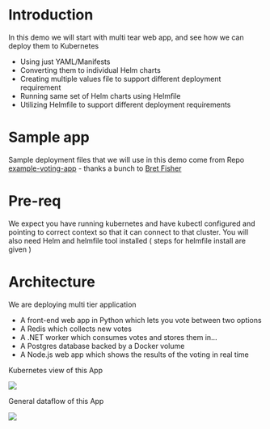 # Introduction 

In this demo we will start with multi tear web app, and see how we can deploy them to Kubernetes 

- Using just YAML/Manifests 
- Converting them to individual Helm charts 
- Creating multiple values file to support different deployment requirement 
- Running same set of Helm charts using Helmfile 
- Utilizing Helmfile to support different deployment requirements 

# Sample app

Sample deployment files that we will use in this demo come from Repo [example-voting-app](https://github.com/dockersamples/example-voting-app) - thanks a bunch to [Bret Fisher](https://github.com/BretFisher)

# Pre-req 

We expect you have running kubernetes and have kubectl configured and pointing to correct context so that it can connect to that cluster.
You will also need Helm and helmfile tool installed ( steps for helmfile install are given ) 

# Architecture  

We are deploying multi tier application 

- A front-end web app in Python which lets you vote between two options
- A Redis which collects new votes
- A .NET worker which consumes votes and stores them in…
- A Postgres database backed by a Docker volume
- A Node.js web app which shows the results of the voting in real time

Kubernetes view of this App

![](https://i.ibb.co/9yVvQ5p/voterapp.png)

General dataflow of this App

![](https://github.com/dockersamples/example-voting-app/blob/3accda954e7c79ca4d90c83100df0d827df0770d/architecture.excalidraw.png?raw=true)

